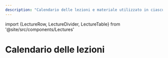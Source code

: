 ```yaml
---
description: "Calendario delle lezioni e materiale utilizzato in ciascuna lezione"
---
```


import {LectureRow, LectureDivider, LectureTable} from '@site/src/components/Lectures'

# Calendario delle lezioni

<LectureTable defaultTeacher="Fulvio Corno" defaultType="Lezione">

<LectureRow
    topic='Istruzioni di installazione del software (Windows)'
    pdf='https://tdp-2023.github.io/materiale/info/Istruzioni%20di%20installazione%20software%20(Win).pdf'
    type='Info'
    teacher=''
/>

<LectureRow
    topic='Istruzioni di installazione del software (Mac OS X)'
    pdf='https://tdp-2023.github.io/materiale/info/Istruzioni%20di%20installazione%20software_MAC.pdf'
    type='Info'
    teacher=''
/>

<LectureDivider topic="Settimana 01"/>

<LectureRow
    date="27/02/2023" time="08:30-10:00"
    topic="L01 Introduzione al corso"
    pdf="https://tdp-2023.github.io/materiale/slide/01-01-introduzione_2023.pdf"
/>
<LectureRow
    date="27/02/2023" time="10:00-11:30"
    topic="L02 Introduzione a JavaFX"
    pdf='https://tdp-2023.github.io/materiale/slide/02-01-javafx-crashcourse.pdf'
/>

<LectureRow
    date="28/02/2023" time="13:00-16:00"
    type="Lab"
    teacher='Giuseppe Averta'
    topic="Lab 0: JavaFX (Squadra 1)"
/>

<LectureRow
    date="01/03/2023" time="13:00-14:30"
    topic="L03 Esercizio Programmazione JavFX"
    teacher='Carlo Masone'
/>

<LectureRow
    date="01/03/2023" time="16:00-19:00"
    type="Lab"
    teacher='Carlo Masone'
    topic="Lab 0: JavaFX (Squadra 2)"
/>


</LectureTable>


